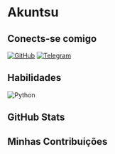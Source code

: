 # Akuntsu

## Conects-se comigo

[![GitHub](https://img.shields.io/badge/GitHub-100000?style=for-the-badge&logo=github&logoColor=white)](https://github.com/arakuntsu)    [![Telegram](https://img.shields.io/badge/Telegram-000?style=for-the-badge&logo=telegram&logoColor=2CA5E0)](https://t.me/@tupaan)

## Habilidades

![Python](https://img.shields.io/badge/python-3670A0?style=for-the-badge&logo=python&logoColor=ffdd54)

## GitHub Stats

## Minhas Contribuições
